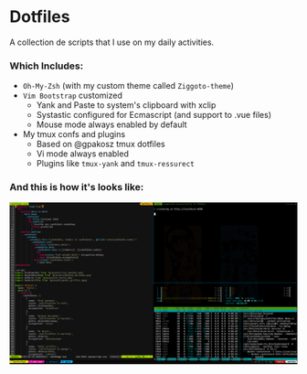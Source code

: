 
# Dotfiles
A collection de scripts that I use on my daily activities.
  
### Which Includes:
  
  - `Oh-My-Zsh` (with my custom theme called `Ziggoto-theme`)
  - `Vim Bootstrap` customized
	  - Yank and Paste to system's clipboard with xclip
	  - Systastic configured for Ecmascript (and support to .vue files)
	  - Mouse mode always enabled by default
  - My tmux confs and plugins
	  - Based on @gpakosz tmux dotfiles
	  - Vi mode always enabled
	  - Plugins like `tmux-yank` and `tmux-ressurect`

### And this is how it's looks like:
  
![demo](demo.png)
